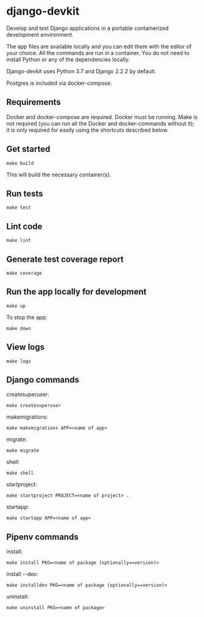 # django-devkit
Develop and test Django applications in a portable containerized development environment.

The app files are available locally and you can edit them with the editor of your choice. All the commands are run in a container. You do not need to install Python or any of the dependencies locally.

Django-devkit uses Python 3.7 and Django 2.2.2 by default.

Postgres is included via docker-compose.

## Requirements
Docker and docker-compose are required. Docker must be running. Make is not required (you can run all the Docker and docker-commands without it); it is only required for easily using the shortcuts described below.

## Get started
```shell
make build
```
This will build the necessary container(s).

## Run tests
```shell
make test
```

## Lint code
```shell
make lint
```

## Generate test coverage report
```shell
make coverage
```

## Run the app locally for development
```shell
make up
```

To stop the app:
```shell
make down
```

## View logs
```shell
make logs
```

## Django commands
createsuperuser:
```shell
make createsuperuser
```

makemigrations:
```shell
make makemigrations APP=<name of app>
```

migrate:
```shell
make migrate
```

shell:
```shell
make shell
```

startproject:
```shell
make startproject PROJECT=<name of project> .
```

startapp:
```shell
make startapp APP=<name of app>
```

## Pipenv commands
install:
```shell
make install PKG=<name of package (optionally==version)>
```

install --dev:
```shell
make installdev PKG=<name of package (optionally==version)>
```

uninstall:
```shell
make uninstall PKG=<name of package>
```

